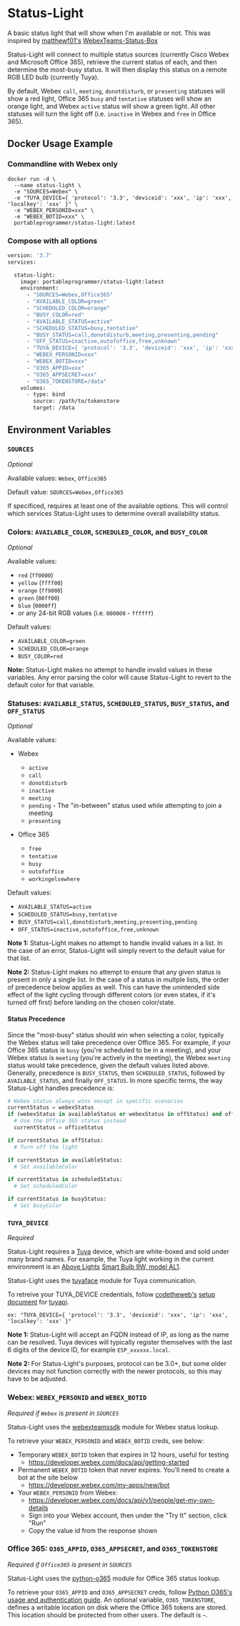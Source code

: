# Status-Light
A basic status light that will show when I'm available or not. This was inspired by [matthewf01's](https://github.com/matthewf01) [WebexTeams-Status-Box](https://github.com/matthewf01/Webex-Teams-Status-Box)

Status-Light will connect to multiple status sources (currently Cisco Webex and Microsoft Office 365), retrieve the current status of each, and then determine the most-busy status. It will then display this status on a remote RGB LED bulb (currently Tuya).

By default, Webex `call`, `meeting`, `donotdisturb`, or `presenting` statuses will show a red light, Office 365 `busy` and `tentative` statuses will show an orange light, and Webex `active` status will show a green light. All other statuses will turn the light off (i.e. `inactive` in Webex and `free` in Office 365).

## Docker Usage Example
### Commandline with Webex only
``` shell
docker run -d \ 
  --name status-light \
  -e "SOURCES=Webex" \ 
  -e "TUYA_DEVICE={ 'protocol': '3.3', 'deviceid': 'xxx', 'ip': 'xxx', 'localkey': 'xxx' }" \ 
  -e "WEBEX_PERSONID=xxx" \ 
  -e "WEBEX_BOTID=xxx" \ 
  portableprogrammer/status-light:latest
```
### Compose with all options
``` dockerfile
version: '3.7'
services:

  status-light:
    image: portableprogrammer/status-light:latest
    environment:
      - "SOURCES=Webex,Office365"
      - "AVAILABLE_COLOR=green"
      - "SCHEDULED_COLOR=orange"
      - "BUSY_COLOR=red"
      - "AVAILABLE_STATUS=active"
      - "SCHEDULED_STATUS=busy,tentative"
      - "BUSY_STATUS=call,donotdisturb,meeting,presenting,pending"
      - "OFF_STATUS=inactive,outofoffice,free,unknown"
      - "TUYA_DEVICE={ 'protocol': '3.3', 'deviceid': 'xxx', 'ip': 'xxx', 'localkey': 'xxx' }"
      - "WEBEX_PERSONID=xxx"
      - "WEBEX_BOTID=xxx"
      - "O365_APPID=xxx"
      - "O365_APPSECRET=xxx"
      - "O365_TOKENSTORE=/data"
    volumes:
      - type: bind
        source: /path/to/tokenstore
        target: /data
```

## Environment Variables
### `SOURCES`
*Optional*

Available values: `Webex`, `Office365`

Default value: `SOURCES=Webex,Office365`

If specificed, requires at least one of the available options. This will control which services Status-Light uses to determine overall availability status.

### Colors: `AVAILABLE_COLOR`, `SCHEDULED_COLOR`, and `BUSY_COLOR`
*Optional*

Available values: 
* `red` (`ff0000`)
* `yellow` (`ffff00`)
* `orange` (`ff9000`)
* `green` (`00ff00`)
* `blue` (`0000ff`)
* or any 24-bit RGB values (i.e. `000000` - `ffffff`)

Default values:
* `AVAILABLE_COLOR=green`
* `SCHEDULED_COLOR=orange`
* `BUSY_COLOR=red`

**Note:** Status-Light makes no attempt to handle invalid values in these variables. Any error parsing the color will cause Status-Light to revert to the default color for that variable.

### Statuses: `AVAILABLE_STATUS`, `SCHEDULED_STATUS`, `BUSY_STATUS`, and `OFF_STATUS`
*Optional*

Available values: 
* Webex
  * `active`
  * `call`
  * `donotdisturb`
  * `inactive`
  * `meeting`
  * `pending` - The "in-between" status used while attempting to join a meeting
  * `presenting`

* Office 365
  * `free`
  * `tentative`
  * `busy`
  * `outofoffice`
  * `workingelsewhere`

Default values:
* `AVAILABLE_STATUS=active`
* `SCHEDULED_STATUS=busy,tentative`
* `BUSY_STATUS=call,donotdisturb,meeting,presenting,pending`
* `OFF_STATUS=inactive,outofoffice,free,unknown`

**Note 1:** Status-Light makes no attempt to handle invalid values in a list. In the case of an error, Status-Light will simply revert to the default value for that list.

**Note 2:** Status-Light makes no attempt to ensure that any given status is present in only a single list. In the case of a status in multple lists, the order of precedence below applies as well. This can have the unintended side effect of the light cycling through different colors (or even states, if it's turned off first) before landing on the chosen color/state.

#### Status Precedence
Since the "most-busy" status should win when selecting a color, typically the Webex status will take precedence over Office 365. For example, if your Office 365 status is `busy` (you're scheduled to be in a meeting), and your Webex status is `meeting` (you're actively in the meeting), the Webex `meeting` status would take precedence, given the default values listed above. Generally, precedence is `BUSY_STATUS`, then `SCHEDULED_STATUS`, followed by `AVAILABLE_STATUS`, and finally `OFF_STATUS`. In more specific terms, the way Status-Light handles precedence is:
``` python
# Webex status always wins except in specific scenarios
currentStatus = webexStatus
if (webexStatus in availableStatus or webexStatus in offStatus) and officeStatus not in offStatus:
  # Use the Office 365 status instead
  currentStatus = officeStatus

if currentStatus in offStatus: 
  # Turn off the light

if currentStatus in availableStatus:
  # Set availableColor

if currentStatus in scheduledStatus:
  # Set scheduledColor

if currentStatus in busyStatus: 
  # Set busyColor
```

### `TUYA_DEVICE`
*Required*

Status-Light requires a [Tuya](https://www.tuya.com/) device, which are white-boxed and sold under many brand names. For example, the Tuya light working in the current environment is an [Above Lights](http://alabovelights.com/) [Smart Bulb 9W, model AL1](http://alabovelights.com/pd.jsp?id=17).

Status-Light uses the [tuyaface](https://github.com/TradeFace/tuyaface/) module for Tuya communication.

To retreive your TUYA_DEVICE credentials, follow [codetheweb's](https://github.com/codetheweb) [setup document](https://github.com/codetheweb/tuyapi/blob/master/docs/SETUP.md) for [tuyapi](https://github.com/codetheweb/tuyapi).

    ex: "TUYA_DEVICE={ 'protocol': '3.3', 'deviceid': 'xxx', 'ip': 'xxx', 'localkey': 'xxx' }"

**Note 1:** Status-Light will accept an FQDN instead of IP, as long as the name can be resolved. Tuya devices will typically register themselves with the last 6 digits of the device ID, for example `ESP_xxxxxx.local`.

**Note 2:** For Status-Light's purposes, protocol can be 3.0+, but some older devices may not function correctly with the newer protocols, so this may have to be adjusted.

### Webex: `WEBEX_PERSONID` and `WEBEX_BOTID`
*Required if `Webex` is present in `SOURCES`*

Status-Light uses the [webexteamssdk](https://github.com/CiscoDevNet/webexteamssdk/) module for Webex status lookup.

To retrieve your `WEBEX_PERSONID` and `WEBEX_BOTID` creds, see below:
* Temporary `WEBEX_BOTID` token that expires in 12 hours, useful for testing
  * https://developer.webex.com/docs/api/getting-started
* Permanent `WEBEX_BOTID` token that never expires. You'll need to create a bot at the site below
  * https://developer.webex.com/my-apps/new/bot
* Your `WEBEX_PERSONID` from Webex:
  * https://developer.webex.com/docs/api/v1/people/get-my-own-details
  * Sign into your Webex account, then under the "Try It" section, click "Run"
  * Copy the value id from the response shown

### Office 365: `O365_APPID`, `O365_APPSECRET`, and `O365_TOKENSTORE`
*Required if `Office365` is present in `SOURCES`*

Status-Light uses the [python-o365](https://github.com/O365/python-o365/) module for Office 365 status lookup.

To retrieve your `O365_APPID` and `O365_APPSECRET` creds, follow [Python O365's](https://github.com/O365) [usage and authentication guide](https://github.com/O365/python-o365#usage).
An optional variable, `O365_TOKENSTORE`, defines a writable location on disk where the Office 365 tokens are stored. This location should be protected from other users. The default is `~`.
